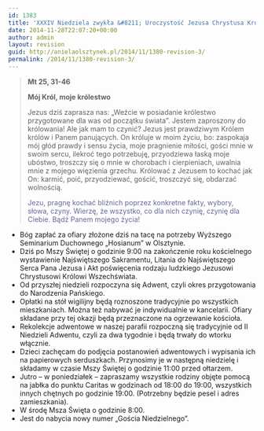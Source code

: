 ```yaml
---
id: 1383
title: 'XXXIV Niedziela zwykła &#8211; Uroczystość Jezusa Chrystusa Króla Wszechświata'
date: 2014-11-28T22:07:20+00:00
author: admin
layout: revision
guid: http://anielaolsztynek.pl/2014/11/1380-revision-3/
permalink: /2014/11/1380-revision-3/
---
```

> **Mt 25, 31-46**
> 
> **Mój Król, moje królestwo**
> 
> Jezus dziś zaprasza nas: &#8222;Weźcie w posiadanie królestwo przygotowane dla was od początku świata&#8221;. Jestem zaproszony do królowania! Ale jak mam to czynić? Jezus jest prawdziwym Królem królów i Panem panujących. On króluje w moim życiu, bo: zaspokaja mój głód prawdy i sensu życia, moje pragnienie miłości, gości mnie w swoim sercu, ilekroć tego potrzebuję, przyodziewa łaską moje ubóstwo, troszczy się o mnie w chorobach i cierpieniach, uwalnia mnie z mojego więzienia grzechu. Królować z Jezusem to kochać jak On: karmić, poić, przyodziewać, gościć, troszczyć się, obdarzać wolnością.
> 
> <span style="color: #666699;">Jezu, pragnę kochać bliźnich poprzez konkretne fakty, wybory, słowa, czyny. Wierzę, że wszystko, co dla nich czynię, czynię dla Ciebie. Bądź Panem mojego życia! </span>

  * Bóg zapłać za ofiary złożone dziś na tacę na potrzeby Wyższego Seminarium Duchownego &#8222;Hosianum&#8221; w Olsztynie.
  * Dziś po Mszy Świętej o godzinie 9:00 na zakończenie roku kościelnego wystawienie Najświętszego Sakramentu, Litania do Najświętszego Serca Pana Jezusa i Akt poświęcenia rodzaju ludzkiego Jezusowi Chrystusowi Królowi Wszechświata.
  * Od przyszłej niedzieli rozpoczyna się Adwent, czyli okres przygotowania do Narodzenia Pańskiego.
  * Opłatki na stół wigilijny będą roznoszone tradycyjnie po wszystkich mieszkaniach. Można też nabywać je indywidualnie w kancelarii. Ofiary składane przy tej okazji będą przeznaczone na ogrzewanie kościoła.
  * Rekolekcje adwentowe w naszej parafii rozpoczną się tradycyjnie od II Niedzieli Adwentu, czyli za dwa tygodnie i będą trwały do wtorku włącznie.
  * Dzieci zachęcam do podjęcia postanowień adwentowych i wypisania ich na papierowych serduszkach. Przynosimy je w następną niedzielę i składamy w czasie Mszy Świętej o godzinie 11:00 przed ołtarzem.
  * Jutro &#8211; w poniedziałek &#8211; zapraszamy wszystkie rodziny objęte pomocą na jabłka do punktu Caritas w godzinach od 18:00 do 19:00, wszystkich innych chętnych po godzinie 19:00. (Potrzebny będzie pesel i adres zamieszkania).
  * W środę Msza Święta o godzinie 8:00.
  * Jest do nabycia nowy numer &#8222;Gościa Niedzielnego&#8221;.